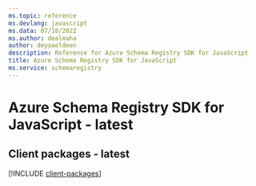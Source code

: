 ```yaml
---
ms.topic: reference
ms.devlang: javascript
ms.data: 07/18/2022
ms.author: dealmaha
author: deyaaeldeen
description: Reference for Azure Schema Registry SDK for JavaScript
title: Azure Schema Registry SDK for JavaScript
ms.service: schemaregistry
---
```

# Azure Schema Registry SDK for JavaScript - latest

## Client packages - latest
[!INCLUDE [client-packages](schema-registry-client-index.md)]
